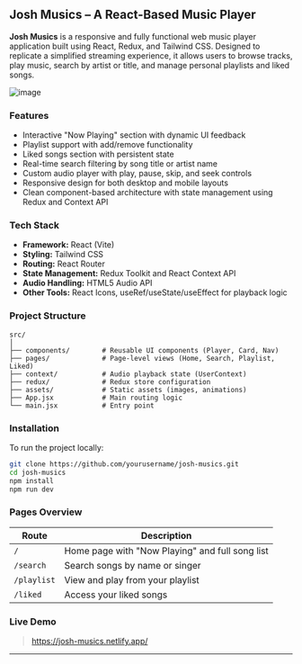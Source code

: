## Josh Musics – A React-Based Music Player

**Josh Musics** is a responsive and fully functional web music player application built using React, Redux, and Tailwind CSS. Designed to replicate a simplified streaming experience, it allows users to browse tracks, play music, search by artist or title, and manage personal playlists and liked songs.


![image](https://github.com/user-attachments/assets/12afa413-4909-4fa2-8ae9-0a78d6e2942c)

### Features

* Interactive "Now Playing" section with dynamic UI feedback
* Playlist support with add/remove functionality
* Liked songs section with persistent state
* Real-time search filtering by song title or artist name
* Custom audio player with play, pause, skip, and seek controls
* Responsive design for both desktop and mobile layouts
* Clean component-based architecture with state management using Redux and Context API

### Tech Stack

* **Framework:** React (Vite)
* **Styling:** Tailwind CSS
* **Routing:** React Router
* **State Management:** Redux Toolkit and React Context API
* **Audio Handling:** HTML5 Audio API
* **Other Tools:** React Icons, useRef/useState/useEffect for playback logic

### Project Structure

```
src/
│
├── components/        # Reusable UI components (Player, Card, Nav)
├── pages/             # Page-level views (Home, Search, Playlist, Liked)
├── context/           # Audio playback state (UserContext)
├── redux/             # Redux store configuration
├── assets/            # Static assets (images, animations)
├── App.jsx            # Main routing logic
└── main.jsx           # Entry point
```

### Installation

To run the project locally:

```bash
git clone https://github.com/yourusername/josh-musics.git
cd josh-musics
npm install
npm run dev
```

### Pages Overview

| Route       | Description                                     |
| ----------- | ----------------------------------------------- |
| `/`         | Home page with "Now Playing" and full song list |
| `/search`   | Search songs by name or singer                  |
| `/playlist` | View and play from your playlist                |
| `/liked`    | Access your liked songs                         |

### Live Demo

> https://josh-musics.netlify.app/

---
